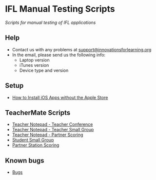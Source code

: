 # IFL Manual Testing Scripts

*Scripts for manual testing of IFL applications*

## Help

* Contact us with any problems at <support@innovationsforlearning.org>
* In the email, please send us the following info:
    * Laptop version
    * iTunes version
    * Device type and version

## Setup

* [How to Install iOS Apps without the Apple Store](https://github.com/innovationsforlearning/manual-testing-scripts/blob/master/how_to_install_teachermate_apps.md)

## TeacherMate Scripts

* [Teacher Notepad - Teacher Conference](https://github.com/innovationsforlearning/manual-testing-scripts/blob/master/teachermate-teacher_notepad-teacher_conference_testing_scripts.md)
* [Teacher Notepad - Teacher Small Group](https://github.com/innovationsforlearning/manual-testing-scripts/blob/master/teacher_notepad-teacher_small_group_testing_scripts.md)
* [Teacher Notepad - Partner Scoring](https://github.com/innovationsforlearning/manual-testing-scripts/blob/master/teachermate-partnerstation_testing_scripts.md) 
* [Student Small Group](https://github.com/innovationsforlearning/manual-testing-scripts/blob/master/teachermate-student_small_group.md)
* [Partner Station Scoring](https://github.com/innovationsforlearning/manual-testing-scripts/blob/master/teachermate-partnerstation_testing_scripts.md)

## Known bugs

* [Bugs](https://github.com/innovationsforlearning/manual-testing-scripts/blob/master/bugs.md)
